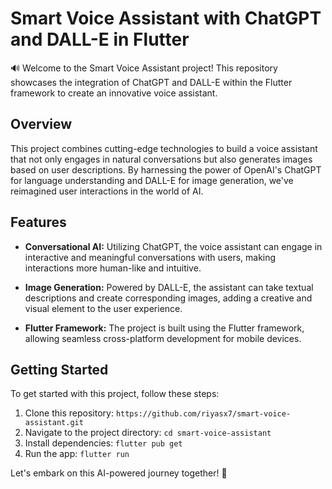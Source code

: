 # Smart Voice Assistant with ChatGPT and DALL-E in Flutter

🔊 Welcome to the Smart Voice Assistant project! This repository showcases the integration of ChatGPT and DALL-E within the Flutter framework to create an innovative voice assistant.

## Overview

This project combines cutting-edge technologies to build a voice assistant that not only engages in natural conversations but also generates images based on user descriptions. By harnessing the power of OpenAI's ChatGPT for language understanding and DALL-E for image generation, we've reimagined user interactions in the world of AI.


## Features

- **Conversational AI:** Utilizing ChatGPT, the voice assistant can engage in interactive and meaningful conversations with users, making interactions more human-like and intuitive.

- **Image Generation:** Powered by DALL-E, the assistant can take textual descriptions and create corresponding images, adding a creative and visual element to the user experience.

- **Flutter Framework:** The project is built using the Flutter framework, allowing seamless cross-platform development for mobile devices.

## Getting Started

To get started with this project, follow these steps:

1. Clone this repository: `https://github.com/riyasx7/smart-voice-assistant.git`
2. Navigate to the project directory: `cd smart-voice-assistant`
3. Install dependencies: `flutter pub get`
4. Run the app: `flutter run`


Let's embark on this AI-powered journey together! 🚀
